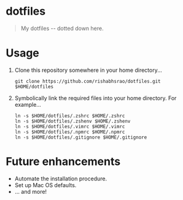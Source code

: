 dotfiles
========

> My dotfiles -- dotted down here.


# Usage

1. Clone this repository somewhere in your home directory...

    ```
    git clone https://github.com/rishabhsrao/dotfiles.git $HOME/dotfiles
    ```

2. Symbolically link the required files into your home directory. For example...

    ```
    ln -s $HOME/dotfiles/.zshrc $HOME/.zshrc
    ln -s $HOME/dotfiles/.zshenv $HOME/.zshenv
    ln -s $HOME/dotfiles/.vimrc $HOME/.vimrc
    ln -s $HOME/dotfiles/.npmrc $HOME/.npmrc
    ln -s $HOME/dotfiles/.gitignore $HOME/.gitignore
    ```


# Future enhancements

* Automate the installation procedure.
* Set up Mac OS defaults.
* ... and more!
